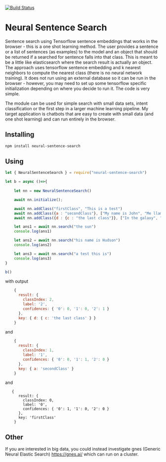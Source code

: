 [![Build Status](https://travis-ci.org/jloveric/NeuralSentenceSearch.svg?branch=master)](https://travis-ci.org/jloveric/NeuralSentenceSearch)

# Neural Sentence Search
Sentence search using Tensorflow sentence embeddings that works in the browser - this is a one shot learning method.  The user provides a sentence or a list of sentences (as examples) to the model and an object
that should be returned if a searched for sentence falls into that class. This is meant to be a little like elasticsearch where the search result is actually an
object.  The approach uses tensorflow sentence embedding and k nearest neighbors to compute the nearest class (there is no neural network training).  It does not run using an external database
so it can be run in the browser - however, you may need to set up some tensorflow specific initialization depending on where you decide to run it.  The code is very simple.

The module can be used for simple search with small data sets, intent classification or the first step in a larger machine learning pipeline.  My target application is chatbots that are easy to create with small data (and one shot learning) and can run entirely in the browser.  

## Installing

```bash
npm install neural-sentence-search
```

## Using

``` javascript
let { NeuralSentenceSearch } = require("neural-sentence-search")

let b = async ()=>{
    
    let nn = new NeuralSentenceSearch()

    await nn.initialize();

    await nn.addClass("firstClass", "This is a test")
    await nn.addClass({a : "secondClass"}, ["My name is John", "Me llamo Sarah"])
    await nn.addClass({d : {c : "the last class"}}, ["In the galaxy", "solar system"])

    let ans1 = await nn.search("the sun")
    console.log(ans1)

    let ans2 = await nn.search("his name is Hudson")
    console.log(ans2)

    let ans3 = await nn.search("a test this is")
    console.log(ans3)
}

b()
```
with output
```javascript
    {
      result: {
        classIndex: 2,
        label: '2',
        confidences: { '0': 0, '1': 0, '2': 1 }
      },
      key: { d: { c: 'the last class' } }
    }
```
and
```javascript
    {
      result: {
        classIndex: 1,
        label: '1',
        confidences: { '0': 0, '1': 1, '2': 0 }
      },
      key: { a: 'secondClass' }
    }

```
and
```
   {
      result: {
        classIndex: 0,
        label: '0',
        confidences: { '0': 1, '1': 0, '2': 0 }
      },
      key: 'firstClass'
    }

```

## Other

If you are interested in big data, you could instead investigate gnes (Generic Neural Elastic Search) https://gnes.ai/ which can run on a cluster.